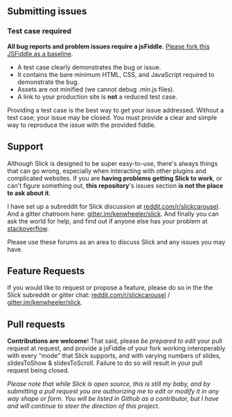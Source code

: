 ## Submitting issues

### Test case required

**All bug reports and problem issues require a jsFiddle**.
[Please fork this JSFiddle as a baseline](https://jsfiddle.net/simeydotme/fmo50w7n/).

+ A test case clearly demonstrates the bug or issue.
+ It contains the bare minimum HTML, CSS, and JavaScript required to demonstrate the bug.
+ Assets are not minified (we cannot debug .min.js files).
+ A link to your production site is **not** a reduced test case.

Providing a test case is the best way to get your issue addressed. Without a test case; your issue may be closed.
You must provide a clear and simple way to reproduce the issue with the provided fiddle.

## Support

Although Slick is designed to be super easy-to-use, there's always things that can go wrong, especially when interacting with other plugins and complicated websites. If you are **having problems getting Slick to work**, or can't figure something out, **this repository**'s issues section **is not the place to ask about it**.

I have set up a subreddit for Slick discussion at [reddit.com/r/slickcarousel](https://www.reddit.com/r/slickcarousel/).
And a gitter chatroom here: [gitter.im/kenwheeler/slick](https://gitter.im/kenwheeler/slick).
And finally you can ask the world for help, and find out if anyone else has your problem at [stackoverflow](https://stackoverflow.com/search?q=slick+carousel).

Please use these forums as an area to discuss Slick and any issues you may have.

## Feature Requests

If you would like to request or propose a feature, please do so in the the Slick subreddit or gitter chat:
[reddit.com/r/slickcarousel](https://www.reddit.com/r/slickcarousel/) / [gitter.im/kenwheeler/slick](https://gitter.im/kenwheeler/slick).

## Pull requests

**Contributions are welcome**! That said, please *be prepared to edit* your pull request at request, and provide a jsFiddle of your fork working interoperably with every "mode" that Slick supports, and with varying numbers of slides, slidesToShow & slidesToScroll. Failure to do so will result in your pull request being closed.

*Please note that while Slick is open source, this is still my baby, and by submitting a pull request you are authorizing me to edit or modify it in any way shape or form. You will be listed in Github as a contributor, but I have and will continue to steer the direction of this project.*
